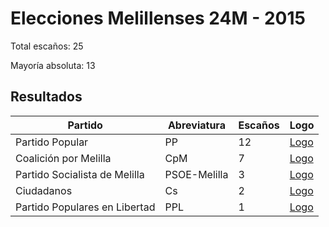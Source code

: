 # Elecciones Melillenses 24M - 2015

Total escaños: 25

Mayoría absoluta: 13

## Resultados

| Partido | Abreviatura | Escaños | Logo |
| - | - | - | - |
| Partido Popular | PP | 12 | [Logo](https://github.com/playzzz/Pactos/blob/master/Logos/PP.jpg?raw=true)
| Coalición por Melilla | CpM | 7 | [Logo](https://github.com/playzzz/Pactos/blob/master/Logos/CpM.jpg?raw=true)
| Partido Socialista de Melilla | PSOE-Melilla | 3 | [Logo](https://github.com/playzzz/Pactos/blob/master/Logos/PSOE.jpg?raw=true)
| Ciudadanos | Cs | 2 | [Logo](https://github.com/playzzz/Pactos/blob/master/Logos/Cs.jpg?raw=true)
| Partido Populares en Libertad | PPL | 1 | [Logo](https://github.com/playzzz/Pactos/blob/master/Logos/PPL.jpg?raw=true)
